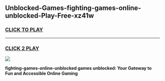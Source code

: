 
## Unblocked-Games-fighting-games-online-unblocked-Play-Free-xz41w
<h3>
<a href="https://premium76.site?title=fighting-games-online-unblocked&ref=22A">CLICK TO PLAY</a></h3>
<hr>

<h3>
<a href="https://premium76.site?title=fighting-games-online-unblocked&ref=22A">CLICK 2 PLAY</a>
  
</h3>

<a href="https://premium76.site?title=fighting-games-online-unblocked&ref=22A"><img src="https://clearcache.store/games.png"></a>


**fighting-games-online-unblocked games unblocked: Your Gateway to Fun and Accessible Online Gaming**
